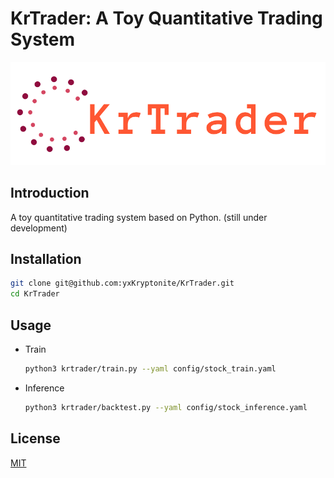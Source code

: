 # KrTrader: A Toy Quantitative Trading System

![](assets/logo.png)

## Introduction

A toy quantitative trading system based on Python. (still under development)

## Installation

```bash
git clone git@github.com:yxKryptonite/KrTrader.git
cd KrTrader
```

## Usage

- Train
  ```bash
  python3 krtrader/train.py --yaml config/stock_train.yaml
  ```
- Inference
  ```bash
  python3 krtrader/backtest.py --yaml config/stock_inference.yaml
  ```

## License

[MIT](https://choosealicense.com/licenses/mit/)